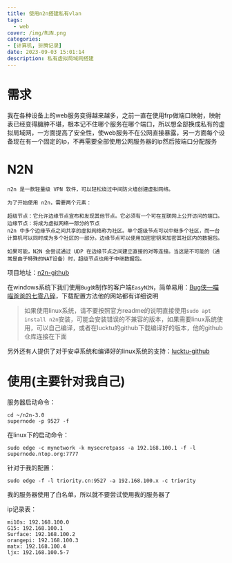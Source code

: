 ```yaml
---
title: 使用n2n搭建私有vlan
tags:
  - web
cover: /img/RUN.png
categories:
- [计算机, 折腾记录]
date: 2023-09-03 15:01:14
description: 私有虚拟局域网搭建
---
```

# 需求
我在各种设备上的web服务变得越来越多，之前一直在使用frp做端口映射，映射表已经变得臃肿不堪，根本记不住哪个服务在哪个端口，所以想全部换成私有的虚拟局域网，一方面提高了安全性，使web服务不在公网直接暴露，另一方面每个设备现在有一个固定的ip，不再需要全部使用公网服务器的ip然后按端口分配服务
# N2N
```
n2n 是一款轻量级 VPN 软件，可以轻松绕过中间防火墙创建虚拟网络。

为了开始使用 n2n，需要两个元素：

超级节点：它允许边缘节点宣布和发现其他节点。它必须有一个可在互联网上公开访问的端口。
边缘节点：将成为虚拟网络一部分的节点
n2n 中多个边缘节点之间共享的虚拟网络称为社区。单个超级节点可以中继多个社区，而一台计算机可以同时成为多个社区的一部分。边缘节点可以使用加密密钥来加密其社区内的数据包。

如果可能，N2N 会尝试通过 UDP 在边缘节点之间建立直接的对等连接。当这是不可能的（通常是由于特殊的NAT设备）时，超级节点也用于中继数据包。
```
项目地址：[n2n-github](https://github.com/ntop/n2n)

在windows系统下我们使用`Bug侠`制作的客户端`EasyN2N`，简单易用：[Bug侠—喵喵爸爸的七零八碎](https://bugxia.com/357.html)，下载配置方法他的网站都有详细说明

> 如果使用linux系统，请不要按照官方readme的说明直接使用`sudo apt install n2n`安装，可能会安装错误的不兼容的版本，如果需要linux系统使用，可以自己编译，或者在lucktu的github下载编译好的版本，他的github仓库连接在下面

另外还有人提供了对于安卓系统和编译好的linux系统的支持：[lucktu-github](https://github.com/lucktu/n2n/tree/master)

# 使用(主要针对我自己)
服务器启动命令：
```
cd ~/n2n-3.0
supernode -p 9527 -f
```
在linux下的启动命令：
```
sudo edge -c mynetwork -k mysecretpass -a 192.168.100.1 -f -l supernode.ntop.org:7777
```
针对于我的配置：
```
sudo edge -f -l triority.cn:9527 -a 192.168.100.x -c triority
```
我的服务器使用了白名单，所以就不要尝试使用我的服务器了

ip记录表：
```
mi10s: 192.168.100.0
G15: 192.168.100.1
Surface: 192.168.100.2
orangepi: 192.168.100.3
matx: 192.168.100.4
ljx: 192.168.100.5-7

```
